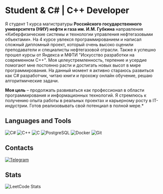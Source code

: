 # Student & C# | C++ Developer

Я студент 1 курса магистратуры **Российского государственного университета (НИУ) нефти и газа им. И.М. Губкина** направления «Киберфизические системы и технологии управления нефтегазовыми объектами».
На 4 курсе увлекся программированием и написал сложный дипломный проект, который очень высоко оценили преподаватели и специалисты нефтегазовой отрасли. Также я успешно прошел курсы от Яндекса и МФТИ "Искусство разработки на современном С++". Моя целеустремленность, терпение и усердие помогают мне постоянно расти и достигать новых высот в мире программирования. На данный момент я активно стараюсь развиться как С# разработчик, читаю книги и прохожу онлайн обучение, решаю алгоритмические задачи.

**Моя цель** – продолжать развиваться как профессионал в области программирования и информационных технологий. Я стремлюсь к получению опыта работы в реальных проектах и карьерному росту в IT-индустрии.
Готов реализовывать свой потенциал в полной мере.*


## **Languages and Tools**
<p align="left">
  <img src="https://github.com/ziadOUA/m3-Markdown-Badges/blob/master/badges/CSharp/csharp1.svg?style=for-the-badge&logo=openjdk&logoColor=white" alt="C#">
  <img src="https://github.com/ziadOUA/m3-Markdown-Badges/blob/master/badges/C%2B%2B/c%2B%2B1.svg?style=for-the-badge&logo=c-sharp&logoColor=white" alt="C++">
  <img src="https://github.com/ziadOUA/m3-Markdown-Badges/blob/master/badges/C/c1.svg?style=for-the-badge&logo=c%2B%2B&logoColor=white" alt="C">
  <img src="https://github.com/ziadOUA/m3-Markdown-Badges/blob/master/badges/PostgreSQL/postgresql1.svg?style=for-the-badge&logo=postgresql&logoColor=white" alt="PostgreSQL">
  <img src="https://github.com/ziadOUA/m3-Markdown-Badges/blob/master/badges/Docker/docker1.svg?style=for-the-badge&logo=postgresql&logoColor=white" alt="Docker">
  <img src="https://github.com/ziadOUA/m3-Markdown-Badges/blob/master/badges/Git/git1.svg?style=for-the-badge&logo=postgresql&logoColor=white" alt="Git">
</p>

## Contacts
[![Telegram](https://github.com/ziadOUA/m3-Markdown-Badges/blob/master/badges/Telegram/telegram1.svg?style=for-the-badge&logo=telegram&logoColor=white)](https://t.me/bilyalov_e)

## Stats
![LeetCode Stats](https://leetcard.jacoblin.cool/Bilyalov_Eldar?theme=light)

